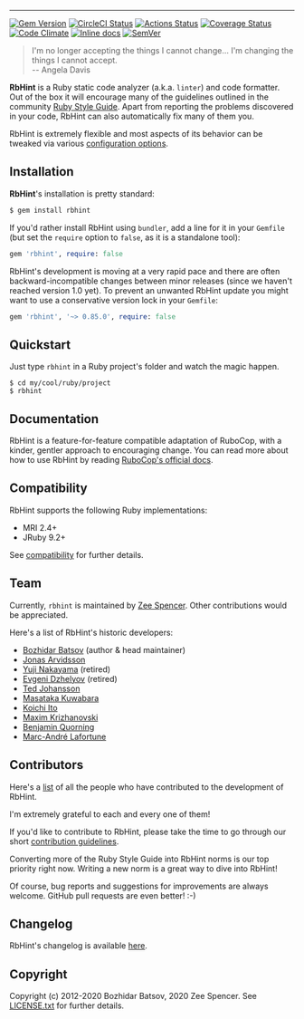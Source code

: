 

----------
[![Gem Version](https://badge.fury.io/rb/rbhint.svg)](https://badge.fury.io/rb/rbhint)
[![CircleCI Status](https://circleci.com/gh/zspencer/rbhint/tree/development.svg?style=svg)](https://circleci.com/gh/zspencer/rbhint/tree/development)
[![Actions Status](https://github.com/zspencer/rbhint/workflows/CI/badge.svg?branch=development)](https://github.com/zspencer/rbhint/actions?query=workflow%3ACI)
[![Coverage Status](https://api.codeclimate.com/v1/badges/ad6e76460499c8c99697/test_coverage)](https://codeclimate.com/github/zspencer/rbhint)
[![Code Climate](https://codeclimate.com/github/zspencer/rbhint/badges/gpa.svg)](https://codeclimate.com/github/zspencer/rbhint)
[![Inline docs](https://inch-ci.org/github/zspencer/rbhint.svg)](https://inch-ci.org/github/zspencer/rbhint)
[![SemVer](https://api.dependabot.com/badges/compatibility_score?dependency-name=rbhint&package-manager=bundler&version-scheme=semver)](https://dependabot.com/compatibility-score.html?dependency-name=rbhint&package-manager=bundler&version-scheme=semver)

> I'm no longer accepting the things I cannot change... I'm changing the things I cannot accept. <br/>
> -- Angela Davis

**RbHint** is a Ruby static code analyzer (a.k.a. `linter`) and code formatter. Out of the box it
will encourage many of the guidelines outlined in the community [Ruby Style
Guide](https://rubystyle.guide). Apart from reporting the problems discovered in your code,
RbHint can also automatically fix many of them you.

RbHint is extremely flexible and most aspects of its behavior can be tweaked via various
[configuration options](https://github.com/zspencer/rbhint/blob/development/config/default.yml).

## Installation

**RbHint**'s installation is pretty standard:

```sh
$ gem install rbhint
```

If you'd rather install RbHint using `bundler`, add a line for it in your `Gemfile` (but set the `require` option to `false`, as it is a standalone tool):

```rb
gem 'rbhint', require: false
```

RbHint's development is moving at a very rapid pace and there are
often backward-incompatible changes between minor releases (since we
haven't reached version 1.0 yet). To prevent an unwanted RbHint update you
might want to use a conservative version lock in your `Gemfile`:

```rb
gem 'rbhint', '~> 0.85.0', require: false
```

## Quickstart

Just type `rbhint` in a Ruby project's folder and watch the magic happen.

```
$ cd my/cool/ruby/project
$ rbhint
```

## Documentation

RbHint is a feature-for-feature compatible adaptation of RuboCop, with a kinder, gentler approach to encouraging change. You can read more about how to use RbHint by reading [RuboCop's official docs](https://docs.rubocop.org).

## Compatibility

RbHint supports the following Ruby implementations:

* MRI 2.4+
* JRuby 9.2+

See [compatibility](https://docs.rubocop.org/rubocop/compatibility.html) for further details.

## Team

Currently, `rbhint` is maintained by [Zee Spencer](https://github.com/zspencer).
Other contributions would be appreciated.

Here's a list of RbHint's historic developers:

* [Bozhidar Batsov](https://github.com/bbatsov) (author & head maintainer)
* [Jonas Arvidsson](https://github.com/jonas054)
* [Yuji Nakayama](https://github.com/yujinakayama) (retired)
* [Evgeni Dzhelyov](https://github.com/edzhelyov) (retired)
* [Ted Johansson](https://github.com/drenmi)
* [Masataka Kuwabara](https://github.com/pocke)
* [Koichi Ito](https://github.com/koic)
* [Maxim Krizhanovski](https://github.com/darhazer)
* [Benjamin Quorning](https://github.com/bquorning)
* [Marc-André Lafortune](https://github.com/marcandre)


## Contributors

Here's a [list](https://github.com/zspencer/rbhint/graphs/contributors) of
all the people who have contributed to the development of RbHint.

I'm extremely grateful to each and every one of them!

If you'd like to contribute to RbHint, please take the time to go
through our short
[contribution guidelines](CONTRIBUTING.md).

Converting more of the Ruby Style Guide into RbHint norms is our top
priority right now. Writing a new norm is a great way to dive into RbHint!

Of course, bug reports and suggestions for improvements are always
welcome. GitHub pull requests are even better! :-)

## Changelog

RbHint's changelog is available [here](CHANGELOG.md).

## Copyright

Copyright (c) 2012-2020 Bozhidar Batsov, 2020 Zee Spencer. See [LICENSE.txt](LICENSE.txt) for
further details.
